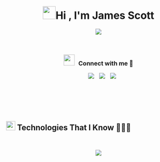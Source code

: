 <h1 align="center"><b><img src="https://media.giphy.com/media/hvRJCLFzcasrR4ia7z/giphy.gif" width="35">Hi , I'm James Scott </b></h1>
<!--  -->
<p align="center">
  <a href="https://github.com/DenverCoder1/readme-typing-svg"><img src="https://readme-typing-svg.herokuapp.com?font=Time+New+Roman&color=cyan&size=25&center=true&vCenter=true&width=600&height=100&lines=Recent+Nashville+Software+School+Grad,;Full-Stack+Software+Developer,;Love+to+learn+new+stuff!"></a>
</p>


<br>

<h3 align="center" > <img src="https://media.giphy.com/media/iY8CRBdQXODJSCERIr/giphy.gif" width="30" height="30" style="margin-right: 10px;">Connect with me 🤝 </h3>

<p align="center">

 <div align="center"  class="icons-social" style="margin-left: 10px;">
        <a style="margin-left: 10px;"  target="_blank" href="https://www.linkedin.com/in/james-scott-alexander/">
			<img src="https://img.icons8.com/doodle/40/000000/linkedin--v2.png"></a>
        <a style="margin-left: 10px;" target="_blank" href="https://github.com/jsa-codes">
		<img src="https://img.icons8.com/doodle/40/000000/github--v1.png"></a>
	 <a style="margin-left: 10px;" target="_blank" href="https://open.spotify.com/artist/1sVTrBlgiKlVhGaaBDvXsd">
		<img src="https://img.icons8.com/doodle/40/000000/spotify--v1.png"> 
	 </a>
  </div>

</p>

<br>
<br>
<br>
<br>

## <img src="https://media2.giphy.com/media/QssGEmpkyEOhBCb7e1/giphy.gif?cid=ecf05e47a0n3gi1bfqntqmob8g9aid1oyj2wr3ds3mg700bl&rid=giphy.gif" width ="25"><b> Technologies That I Know 👨🏻‍💻</b>
<br>



<!--tech stack icons-->
<p align="center">
  
  <a href="https://skillicons.dev">
    <img src="https://skillicons.dev/icons?i=html,css,js,react,python,django,nextjs,figma,tailwind,bootstrap,git,github,postman,vscode&perline=5" />
  </a>
</p>
